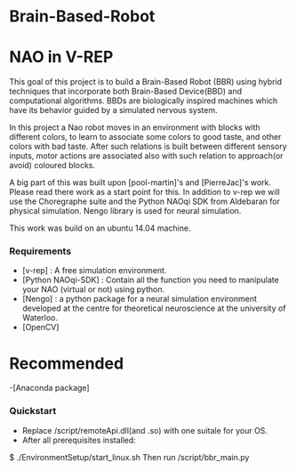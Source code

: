 # Brain-Based-Robot

# NAO in V-REP
This goal of this project is to build a Brain-Based Robot (BBR) using hybrid techniques that incorporate both Brain-Based Device(BBD) and computational algorithms.
BBDs are biologically inspired machines which have its behavior guided by a simulated nervous system.

In this project a Nao robot moves in an environment with blocks with different colors, to learn to associate some colors to good taste, and other colors with bad taste.
After such relations is built between different sensory inputs, motor actions are associated also with such relation to approach(or avoid) coloured blocks.

A big part of this was built upon [pool-martin]'s and [PierreJac]'s work. Please read there work as a start point for this.
In addition to v-rep we will use the Choregraphe suite and the Python NAOqi SDK from Aldebaran for physical simulation.
Nengo library is used for neural simulation.

This work was build on an ubuntu 14.04 machine.

### Requirements
- [v-rep] : A free simulation environment.
- [Python NAOqi-SDK] : Contain all the function you need to manipulate your NAO (virtual or not) using python.
- [Nengo] : a python package for a neural simulation environment developed at the centre for theoretical neuroscience at the university of Waterloo.
- [OpenCV]

# Recommended
-[Anaconda package]

### Quickstart
- Replace /script/remoteApi.dll(and .so) with one suitale for your OS.
- After all prerequisites installed:

$ ./EnvironmentSetup/start_linux.sh
Then run /script/bbr_main.py
